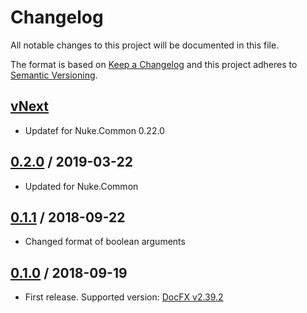 # Changelog
All notable changes to this project will be documented in this file.

The format is based on [Keep a Changelog](http://keepachangelog.com/en/1.0.0/)
and this project adheres to [Semantic Versioning](http://semver.org/spec/v2.0.0.html).

## [vNext]
- Updatef for Nuke.Common 0.22.0

## [0.2.0] / 2019-03-22
- Updated for Nuke.Common

## [0.1.1] / 2018-09-22
- Changed format of boolean arguments

## [0.1.0] / 2018-09-19
- First release. Supported version: [DocFX v2.39.2](https://github.com/dotnet/docfx/releases/tag/v2.39.2)

[vNext]: https://github.com/nuke-build/docfx/compare/0.2.0...HEAD
[0.2.0]: https://github.com/nuke-build/docfx/compare/0.1.1...0.2.0
[0.1.1]: https://github.com/nuke-build/docfx/compare/0.1.0...0.1.1
[0.1.0]: https://github.com/nuke-build/docfx/tree/0.1.0

